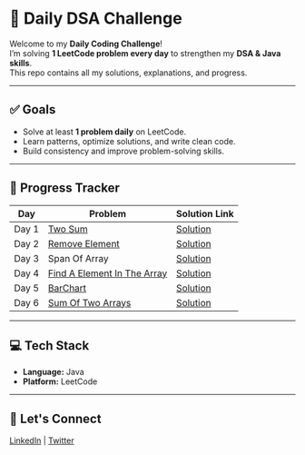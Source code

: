 # 🚀 Daily DSA Challenge

Welcome to my **Daily Coding Challenge**!  
I’m solving **1 LeetCode problem every day** to strengthen my **DSA & Java skills**.  
This repo contains all my solutions, explanations, and progress.

---

## ✅ Goals
- Solve at least **1 problem daily** on LeetCode.
- Learn patterns, optimize solutions, and write clean code.
- Build consistency and improve problem-solving skills.

---

## 📅 Progress Tracker

| Day   |                           Problem                                        |      Solution Link               |
|-------|----------------------------------------------------------------|----------------------------------|
| Day 1 | [Two Sum](https://leetcode.com/problems/two-sum/)  | [Solution](https://github.com/PriyabrataRoy/LeetCode-Problems/blob/main/Arrays/TwoSum.java)   |
| Day 2 | [Remove Element](https://leetcode.com/problems/remove-element/)| [Solution](https://github.com/PriyabrataRoy/LeetCode-Problems/blob/main/Arrays/RemoveElement.java)|
| Day 3 |Span Of Array |  [Solution](https://github.com/PriyabrataRoy/LeetCode-Problems/blob/main/Arrays/SpanOfArray.java)|        
| Day 4 |[Find A Element In The Array](https://youtu.be/awuSQW2F0AM?si=wjRKJfWEzZSDFCoz)| [Solution](https://github.com/PriyabrataRoy/LeetCode-Problems/blob/main/Arrays/FindElementInArray.java)|
| Day 5 | [BarChart](https://youtu.be/85gIj4eBdBA?si=GKISVpse5eXYivZj)| [Solution](https://github.com/PriyabrataRoy/LeetCode-Problems/blob/main/Arrays/BarChart.java)|
| Day 6 | [Sum Of Two Arrays](https://youtu.be/aSb29e8OoZs?si=CiOuj2Yf8V0d88SM)| [Solution]( https://github.com/PriyabrataRoy/LeetCode-Problems/blob/main/Arrays/SumOfTwoArrays.java)|
---

## 💻 Tech Stack
- **Language:** Java
- **Platform:** LeetCode

---

## 🌟 Let's Connect
[LinkedIn](https://www.linkedin.com/in/priyabrata-roy-947ba3304/) | [Twitter](https://x.com/Priyo8298966333)
